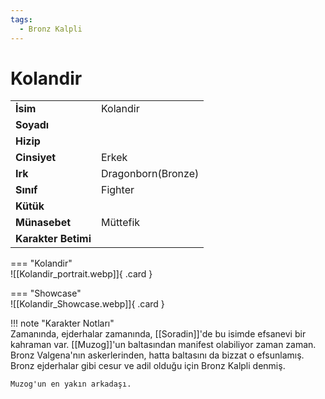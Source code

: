 ```yaml
---
tags:
  - Bronz Kalpli
---  
```

# Kolandir   
  
<div class="grid" markdown>  
  
|  |  |  
|---|---|  
| **İsim** | Kolandir |  
| **Soyadı** |  |  
| **Hizip** |  |  
| **Cinsiyet** | Erkek |  
| **Irk** | Dragonborn(Bronze) |  
| **Sınıf** | Fighter |  
| **Kütük** |  |  
| **Münasebet** | Müttefik |  
| **Karakter Betimi** |  |  
  
  
=== "Kolandir"  
	![[Kolandir_portrait.webp]]{ .card }  
  
=== "Showcase"  
	![[Kolandir_Showcase.webp]]{ .card }  
  
</div>  
  
!!! note "Karakter Notları"  
	Zamanında, ejderhalar zamanında, [[Soradin]]'de bu isimde efsanevi bir kahraman var. [[Muzog]]'un baltasından manifest olabiliyor zaman zaman. Bronz Valgena'nın askerlerinden, hatta baltasını da bizzat o efsunlamış. Bronz ejderhalar gibi cesur ve adil olduğu için Bronz Kalpli denmiş.  
	  
	Muzog'un en yakın arkadaşı.   